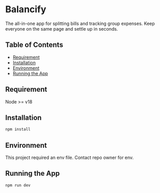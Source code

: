 # Balancify

The all-in-one app for splitting bills and tracking group expenses. Keep everyone on the same page and settle up in seconds.

## Table of Contents

- [Requirement](#requirement)
- [Installation](#installation)
- [Environment](#environment)
- [Running the App](#running-the-app)

## Requirement

Node >= v18

## Installation

```bash
npm install
```

## Environment

This project required an env file. Contact repo owner for env.

## Running the App

```bash
npm run dev
```

